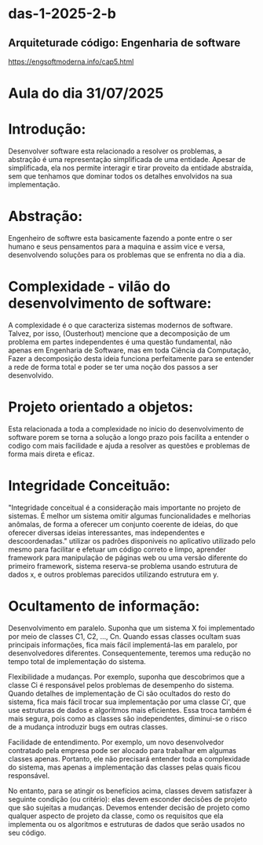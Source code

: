 # das-1-2025-2-b

## Arquiteturade código: Engenharia de software
https://engsoftmoderna.info/cap5.html

# Aula do dia 31/07/2025 

# Introdução:
Desenvolver software esta relacionado a resolver os problemas, a abstração é uma representação simplificada de uma entidade. Apesar de simplificada, ela nos permite interagir e tirar proveito da entidade abstraída, sem que tenhamos que dominar todos os detalhes envolvidos na sua implementação. 

# Abstração: 
Engenheiro de softwre esta basicamente fazendo a ponte entre o ser humano e seus pensamentos para a maquina e assim vice e versa, desenvolvendo soluções para os problemas que se enfrenta no dia a dia.

# Complexidade - vilão do desenvolvimento de software:
A complexidade é o que caracteriza sistemas modernos de software. Talvez, por isso, (Ousterhout) mencione que a decomposição de um problema em partes independentes é uma questão fundamental, não apenas em Engenharia de Software, mas em toda Ciência da Computação, Fazer a decomposição desta ideia funciona perfeitamente para se entender a rede de forma total e poder se ter uma noção dos passos a ser desenvolvido.

# Projeto orientado a objetos:
Esta relacionada a toda a complexidade no inicio do desenvolvimento de software porem se torna a solução a longo prazo pois facilita a entender o codigo com mais facilidade e ajuda a resolver as questões e problemas de forma mais direta e eficaz. 

# Integridade Conceituão:
"Integridade conceitual é a consideração mais importante no projeto de sistemas. É melhor um sistema omitir algumas funcionalidades e melhorias anômalas, de forma a oferecer um conjunto coerente de ideias, do que oferecer diversas ideias interessantes, mas independentes e descoordenadas."
utilizar os padrões disponiveis no aplicativo utilizado pelo mesmo para facilitar e efetuar um código correto e limpo, aprender framework para manipulação de páginas web ou uma versão diferente do primeiro framework, sistema reserva-se problema usando estrutura de dados x, e outros problemas parecidos utilizando estrutura em y.

# Ocultamento de informação:
Desenvolvimento em paralelo. Suponha que um sistema X foi implementado por meio de classes C1, C2, …, Cn. Quando essas classes ocultam suas principais informações, fica mais fácil implementá-las em paralelo, por desenvolvedores diferentes. Consequentemente, teremos uma redução no tempo total de implementação do sistema.

Flexibilidade a mudanças. Por exemplo, suponha que descobrimos que a classe Ci é responsável pelos problemas de desempenho do sistema. Quando detalhes de implementação de Ci são ocultados do resto do sistema, fica mais fácil trocar sua implementação por uma classe Ci', que use estruturas de dados e algoritmos mais eficientes. Essa troca também é mais segura, pois como as classes são independentes, diminui-se o risco de a mudança introduzir bugs em outras classes.

Facilidade de entendimento. Por exemplo, um novo desenvolvedor contratado pela empresa pode ser alocado para trabalhar em algumas classes apenas. Portanto, ele não precisará entender toda a complexidade do sistema, mas apenas a implementação das classes pelas quais ficou responsável.

No entanto, para se atingir os benefícios acima, classes devem satisfazer à seguinte condição (ou critério): elas devem esconder decisões de projeto que são sujeitas a mudanças. Devemos entender decisão de projeto como qualquer aspecto de projeto da classe, como os requisitos que ela implementa ou os algoritmos e estruturas de dados que serão usados no seu código.
